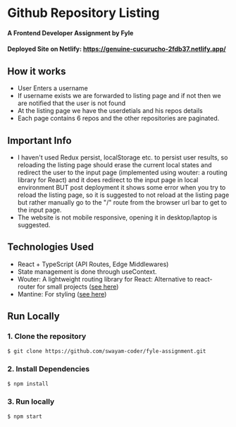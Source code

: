 # Github Repository Listing
#### A Frontend Developer Assignment by Fyle
#### Deployed Site on Netlify: https://genuine-cucurucho-2fdb37.netlify.app/

## How it works
* User Enters a username 
* If username exists we are forwarded to listing page and if not then we are notified that the user is not found
* At the listing page we have the userdetials and his repos details 
* Each page contains 6 repos and the other repositories are paginated.

## Important Info
* I haven't used Redux persist, localStorage etc. to persist user results, so reloading the listing page should erase the current local states and redirect the user to the input page (implemented using wouter: a routing library for React) and it does redirect to the input page in local environment BUT post deployment it shows some error when you try to reload the listing page, so it is suggested to not reload at the listing page but rather manually go to the "/" route from the browser url bar to get to the input page. 
* The website is not mobile responsive, opening it in desktop/laptop is suggested.

## Technologies Used
* React + TypeScript (API Routes, Edge Middlewares)
* State management is done through useContext.
* Wouter: A lightweight routing library for React: Alternative to react-router for small projects ([see here](https://bundlephobia.com/package/wouter@2.8.0-alpha.2))
* Mantine: For styling ([see here](https://mantine.dev/))

## Run Locally
### 1. Clone the repository
```sh
$ git clone https://github.com/swayam-coder/fyle-assignment.git
```

### 2. Install Dependencies
```sh
$ npm install 
```

### 3. Run locally
```sh
$ npm start 
```
